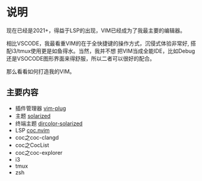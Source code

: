 # 说明

现在已经是2021+，得益于LSP的出现，VIM已经成为了我最主要的编辑器。  
  
相比VSCODE，我最看重VIM的在于全快捷键的操作方式，沉侵式体验非常好, 搭配i3/tmux使用更是如鱼得水。当然，我并不想
把VIM当成全能IDE，比如Debug还是VSOCODE图形界面来得舒服，所以二者可以很好的配合。  
  
那么看看如何打造我的VIM。

## 主要内容

- 插件管理器 [vim-plug]()
- 主题 [solarized]()
- 终端主题 [dircolor-solarized]()
- LSP [coc.nvim]()
 - coc之coc-clangd
 - coc之CocList
 - coc之coc-explorer
- i3
- tmux
- zsh
